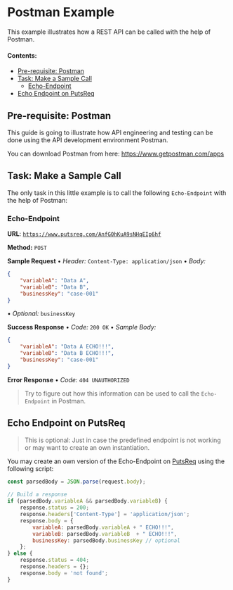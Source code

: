 # Postman Example
This example illustrates how a REST API can be called with the help of Postman.

#### Contents:
- [Pre-requisite: Postman](#pre-requisite-postman)
- [Task: Make a Sample Call](#task-make-a-sample-call)
    - [Echo-Endpoint](#echo-endpoint)
- [Echo Endpoint on PutsReq](#echo-endpoint-on-putsreq)

## Pre-requisite: Postman

This guide is going to illustrate how API engineering and testing can be done using the API development environment Postman.

You can download Postman from here: https://www.getpostman.com/apps

## Task: Make a Sample Call

The only task in this little example is to call the following `Echo-Endpoint` with the help of Postman:

### Echo-Endpoint
**URL**: [`https://www.putsreq.com/AnfG0hKuA9sNHqEIp6hf`](https://www.putsreq.com/AnfG0hKuA9sNHqEIp6hf) 

**Method:** `POST`

**Sample Request**  • *Header:* `Content-Type: application/json` • *Body:*

```JSON
{
    "variableA": "Data A",
    "variableB": "Data B",
    "businessKey": "case-001"
}
```

• *Optional:* `businessKey`
  
**Success Response**  • *Code:* `200 OK` • *Sample Body:*

```JSON
{
    "variableA": "Data A ECHO!!!",
    "variableB": "Data B ECHO!!!",
    "businessKey": "case-001"
}
```

**Error Response** • *Code:* `404 UNAUTHORIZED`

> Try to figure out how this information can be used to call the `Echo-Endpoint` in Postman.

## Echo Endpoint on PutsReq

> This is optional: Just in case the predefined endpoint is not working or may want to create an own instantiation.

You may create an own version of the Echo-Endpoint on [PutsReq](https://www.putsreq.com) using the following script:

```JavaScript
const parsedBody = JSON.parse(request.body);
    
// Build a response
if (parsedBody.variableA && parsedBody.variableB) {
    response.status = 200;
    response.headers['Content-Type'] = 'application/json';
    response.body = {
        variableA: parsedBody.variableA + " ECHO!!!",
        variableB: parsedBody.variableB  + " ECHO!!!",
        businessKey: parsedBody.businessKey // optional
    };
} else {
    response.status = 404;
    response.headers = {};
    response.body = 'not found';
}
```
